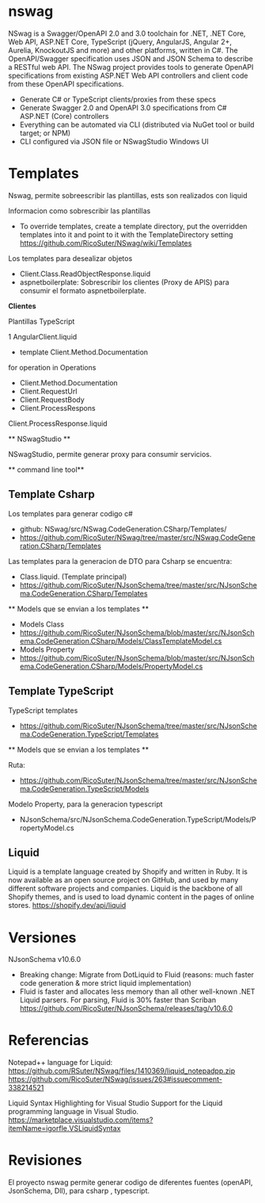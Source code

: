 # nswag

NSwag is a Swagger/OpenAPI 2.0 and 3.0 toolchain for .NET, .NET Core, Web API, ASP.NET Core, TypeScript (jQuery, AngularJS, Angular 2+, Aurelia, KnockoutJS and more) and other platforms, written in C#. The OpenAPI/Swagger specification uses JSON and JSON Schema to describe a RESTful web API. The NSwag project provides tools to generate OpenAPI specifications from existing ASP.NET Web API controllers and client code from these OpenAPI specifications.

- Generate C# or TypeScript clients/proxies from these specs
- Generate Swagger 2.0 and OpenAPI 3.0 specifications from C# ASP.NET (Core) controllers
- Everything can be automated via CLI (distributed via NuGet tool or build target; or NPM)
- CLI configured via JSON file or NSwagStudio Windows UI

# Templates


Nswag, permite sobreescribir las plantillas, ests  son realizados con liquid

Informacion como sobrescribir las plantillas
- To override templates, create a template directory, put the overridden templates into it and point to it with the TemplateDirectory setting
https://github.com/RicoSuter/NSwag/wiki/Templates




Los templates para desealizar objetos  
- Client.Class.ReadObjectResponse.liquid
- aspnetboilerplate: Sobrescribir los clientes (Proxy de APIS) para consumir el formato aspnetboilerplate.




**Clientes**

Plantillas TypeScript

1 AngularClient.liquid 

- template Client.Method.Documentation

for operation in Operations
- Client.Method.Documentation
- Client.RequestUrl
- Client.RequestBody
- Client.ProcessRespons


Client.ProcessResponse.liquid





** NSwagStudio **

NSwagStudio, permite generar proxy para consumir servicios.

** command line tool** 


## Template Csharp


Los templates para generar codigo c#
- github: NSwag/src/NSwag.CodeGeneration.CSharp/Templates/ 
- https://github.com/RicoSuter/NSwag/tree/master/src/NSwag.CodeGeneration.CSharp/Templates


Las templates para la generacion de DTO para Csharp se encuentra:
- Class.liquid. (Template principal)
- https://github.com/RicoSuter/NJsonSchema/tree/master/src/NJsonSchema.CodeGeneration.CSharp/Templates 

** Models que se envian a los templates **

- Models Class
 - https://github.com/RicoSuter/NJsonSchema/blob/master/src/NJsonSchema.CodeGeneration.CSharp/Models/ClassTemplateModel.cs
- Models Property
 - https://github.com/RicoSuter/NJsonSchema/blob/master/src/NJsonSchema.CodeGeneration.CSharp/Models/PropertyModel.cs



## Template TypeScript

TypeScript templates 
- https://github.com/RicoSuter/NJsonSchema/tree/master/src/NJsonSchema.CodeGeneration.TypeScript/Templates

** Models que se envian a los templates **

Ruta:
- https://github.com/RicoSuter/NJsonSchema/tree/master/src/NJsonSchema.CodeGeneration.TypeScript/Models

Modelo Property, para la generacion typescript
- NJsonSchema/src/NJsonSchema.CodeGeneration.TypeScript/Models/PropertyModel.cs 

## Liquid

Liquid is a template language created by Shopify and written in Ruby. It is now available as an open source project on GitHub, and used by many different software projects and companies. Liquid is the backbone of all Shopify themes, and is used to load dynamic content in the pages of online stores.
https://shopify.dev/api/liquid


# Versiones

NJsonSchema v10.6.0
- Breaking change: Migrate from DotLiquid to Fluid (reasons: much faster code generation & more strict liquid implementation) 
- Fluid is faster and allocates less memory than all other well-known .NET Liquid parsers. For parsing, Fluid is 30% faster than Scriban
https://github.com/RicoSuter/NJsonSchema/releases/tag/v10.6.0


# Referencias

Notepad++ language for Liquid:
https://github.com/RSuter/NSwag/files/1410369/liquid_notepadpp.zip
https://github.com/RicoSuter/NSwag/issues/263#issuecomment-338214521


Liquid Syntax Highlighting for Visual Studio
Support for the Liquid programming language in Visual Studio.
https://marketplace.visualstudio.com/items?itemName=igorfle.VSLiquidSyntax

# Revisiones

El proyecto nswag permite generar codigo de diferentes fuentes (openAPI, JsonSchema, Dll), para csharp , typescript. 


